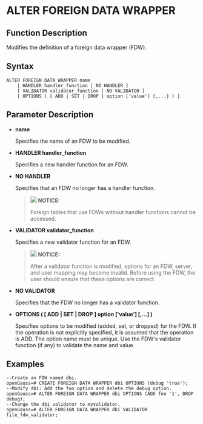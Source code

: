 # ALTER FOREIGN DATA WRAPPER

## Function Description

Modifies the definition of a foreign data wrapper (FDW).

## Syntax

```
ALTER FOREIGN DATA WRAPPER name 
    [ HANDLER handler_function | NO HANDLER ]
    [ VALIDATOR validator_function | NO VALIDATOR ]
    [ OPTIONS ( [ ADD | SET | DROP ] option ['value'] [,...] ) ]
```

## Parameter Description

-   **name**

    Specifies the name of an FDW to be modified.

-   **HANDLER handler\_function**

    Specifies a new handler function for an FDW.


-   **NO HANDLER**

    Specifies that an FDW no longer has a handler function.

	>![](public_sys-resources/icon-notice.gif) **NOTICE:**
    >
    > Foreign tables that use FDWs without handler functions cannot be accessed.

-   **VALIDATOR validator_function**

    Specifies a new validator function for an FDW.

	>![](public_sys-resources/icon-notice.gif) **NOTICE:**
    >
    > After a validator function is modified, options for an FDW, server, and user mapping may become invalid. Before using the FDW, the user should ensure that these options are correct.


-   **NO VALIDATOR**

    Specifies that the FDW no longer has a validator function.


-   **OPTIONS \( \[ ADD | SET | DROP \] option \['value'\] \[,...\] \)**

    Specifies options to be modified (added, set, or dropped) for the FDW. If the operation is not explicitly specified, it is assumed that the operation is ADD. The option name must be unique. Use the FDW's validator function (if any) to validate the name and value.


## Examples

```
--Create an FDW named dbi.
openGauss=# CREATE FOREIGN DATA WRAPPER dbi OPTIONS (debug 'true');
--Modify dbi: Add the foo option and delete the debug option.
openGauss=# ALTER FOREIGN DATA WRAPPER dbi OPTIONS (ADD foo '1', DROP debug);
--Change the dbi validator to myvalidator.
openGauss=# ALTER FOREIGN DATA WRAPPER dbi VALIDATOR file_fdw_validator;
```

